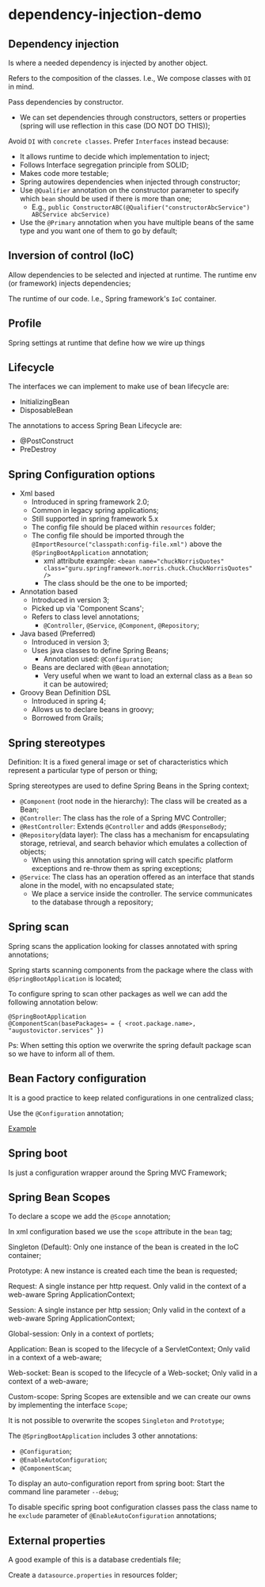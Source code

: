 # dependency-injection-demo

## Dependency injection
Is where a needed dependency is injected by another object.

Refers to the composition of the classes. I.e., We compose classes with `DI` in mind.

Pass dependencies by constructor.
- We can set dependencies through constructors, setters or properties (spring will use reflection in this case (DO NOT DO THIS));

Avoid `DI` with `concrete classes`. Prefer `Interfaces` instead because:
- It allows runtime to decide which implementation to inject;
- Follows Interface segregation principle from SOLID;
- Makes code more testable;
- Spring autowires dependencies when injected through constructor;
- Use `@Qualifier` annotation on the constructor parameter to specify which `bean` should be used if there is more than one;
    - E.g., `public ConstructorABC(@Qualifier("constructorAbcService") ABCService abcService)` 
- Use the `@Primary` annotation when you have multiple beans of the same type and you want one of them to go by default;

## Inversion of control (IoC)
Allow dependencies to be selected and injected at runtime.
The runtime env (or framework) injects dependencies;

The runtime of our code. I.e., Spring framework's `IoC` container.

## Profile
Spring settings at runtime that define how we wire up things

## Lifecycle
The interfaces we can implement to make use of bean lifecycle are:
- InitializingBean
- DisposableBean

The annotations to access Spring Bean Lifecycle are:
- @PostConstruct
- PreDestroy

## Spring Configuration options
- Xml based
    - Introduced in spring framework 2.0;
    - Common in legacy spring applications;
    - Still supported in spring framework 5.x
    - The config file should be placed within `resources` folder;
    - The config file should be imported through the `@ImportResource("classpath:config-file.xml")` above the `@SpringBootApplication` annotation;
        - xml attribute example: `<bean name="chuckNorrisQuotes" class="guru.springframework.norris.chuck.ChuckNorrisQuotes" />`
        - The class should be the one to be imported;
- Annotation based
    - Introduced in version 3;
    - Picked up via 'Component Scans';
    - Refers to class level annotations;
        - `@Controller`, `@Service`, `@Component`, `@Repository`;
- Java based (Preferred)
    - Introduced in version 3;
    - Uses java classes to define Spring Beans;
        - Annotation used: `@Configuration`;
    - Beans are declared with `@Bean` annotation;
        - Very useful when we want to load an external class as a `Bean` so it can be autowired;
- Groovy Bean Definition DSL
    - Introduced in spring 4;
    - Allows us to declare beans in groovy;
    - Borrowed from Grails;
    
## Spring stereotypes
Definition: It is a fixed general image or set of characteristics which represent a particular type of person or thing;

Spring stereotypes are used to define Spring Beans in the Spring context;
- `@Component` (root node in the hierarchy): The class will be created as a Bean;
- `@Controller`: The class has the role of a Spring MVC Controller;
- `@RestController`: Extends `@Controller` and adds `@ResponseBody`;
- `@Repository`(data layer): The class has a mechanism for encapsulating storage, retrieval, and search behavior which emulates a collection of objects;
    - When using this annotation spring will catch specific platform exceptions and re-throw them as spring exceptions; 
- `@Service`: The class has an operation offered as an interface that stands alone in the model, with no encapsulated state;
    - We place a service inside the controller. The service communicates to the database through a repository;

## Spring scan
Spring scans the application looking for classes annotated with spring annotations;

Spring starts scanning components from the package where the class with `@SpringBootApplication` is located;

To configure spring to scan other packages as well we can add the following annotation below:
```
@SpringBootApplication
@ComponentScan(basePackages= = { <root.package.name>, "augustovictor.services" })
```

Ps: When setting this option we overwrite the spring default package scan so we have to inform all of them.

## Bean Factory configuration
It is a good practice to keep related configurations in one centralized class;

Use the `@Configuration` annotation;

[Example](https://github.com/springframeworkguru/spring5-di-demo/blob/factory-beans/src/main/java/guru/springframework/config/GreetingServiceConfig.java)

## Spring boot

Is just a configuration wrapper around the Spring MVC Framework;

## Spring Bean Scopes
To declare a scope we add the `@Scope` annotation;

In xml configuration based we use the `scope` attribute in the `bean` tag;

Singleton (Default): Only one instance of the bean is created in the IoC container;

Prototype: A new instance is created each time the bean is requested;

Request: A single instance per http request. Only valid in the context of a web-aware Spring ApplicationContext;

Session: A single instance per http session; Only valid in the context of a web-aware Spring ApplicationContext;

Global-session: Only in a context of portlets;

Application: Bean is scoped to the lifecycle of a ServletContext; Only valid in a context of a web-aware;

Web-socket: Bean is scoped to the lifecycle of a Web-socket; Only valid in a context of a web-aware;

Custom-scope: Spring Scopes are extensible and we can create our owns by implementing the interface `Scope`;

It is not possible to overwrite the scopes `Singleton` and `Prototype`; 

The `@SpringBootApplication` includes 3 other annotations:
- `@Configuration`;
- `@EnableAutoConfiguration`;
- `@ComponentScan`;

To display an auto-configuration report from spring boot: Start the command line parameter `--debug`;

To disable specific spring boot configuration classes pass the class name to he `exclude` parameter of `@EnableAutoConfiguration` annotations;

## External properties

A good example of this is a database credentials file;

Create a `datasource.properties` in resources folder;